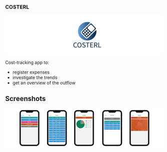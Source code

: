 ### COSTERL

![](readme_images/Untitled-1.jpg)

Cost-tracking app to: 
- register expenses 
- investigate the trends
- get an overview of the outflow

## Screenshots

![](readme_images/Untitled%20design-2.png)


